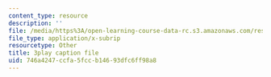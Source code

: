 ```yaml
---
content_type: resource
description: ''
file: /media/https%3A/open-learning-course-data-rc.s3.amazonaws.com/res-6-012-introduction-to-probability-spring-2018/746a4247ccfa5fccb14693dfc6ff98a8_BW_EHmZf2pM.vtt
file_type: application/x-subrip
resourcetype: Other
title: 3play caption file
uid: 746a4247-ccfa-5fcc-b146-93dfc6ff98a8
---
```

